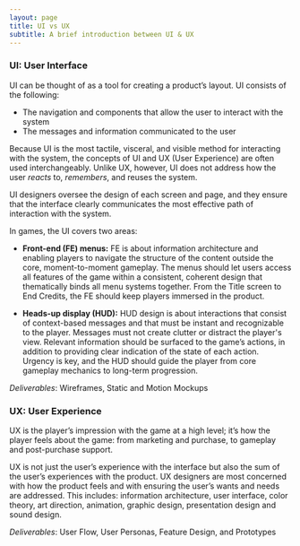 ```yaml
---
layout: page
title: UI vs UX
subtitle: A brief introduction between UI & UX
---
```


### UI: User Interface

UI can be thought of as a tool for creating a product’s layout. UI consists of the following:  
- The navigation and components that allow the user to interact with the system
- The messages and information communicated to the user

Because UI is the most tactile, visceral, and visible method for interacting with the system, the concepts of UI and UX (User Experience) are often used interchangeably. Unlike UX, however, UI does not address how the user _reacts_ to, _remembers_, and reuses the system.

UI designers oversee the design of each screen and page, and they ensure that the interface clearly communicates the most effective path of interaction with the system.

In games, the UI covers two areas:   
- **Front-end (FE) menus:** FE is about information architecture and enabling players to navigate the structure of the content outside the core, moment-to-moment gameplay. The menus should let users access all features of the game within a consistent, coherent design that thematically binds all menu systems together. From the Title screen to End Credits, the FE should keep players immersed in the product.

- **Heads-up display (HUD):** HUD design is about interactions that consist of context-based messages and that must be instant and recognizable to the player. Messages must not create clutter or distract the player's view. Relevant information should be surfaced to the game’s actions, in addition to providing clear indication of the state of each action. Urgency is key, and the HUD should guide the player from core gameplay mechanics to long-term progression.

_Deliverables_: Wireframes, Static and Motion Mockups

### UX: User Experience

UX is the player’s impression with the game at a high level; it’s how the player feels about the game: from marketing and purchase, to gameplay and post-purchase support.

UX is not just the user’s experience with the interface but also the sum of the user’s experiences with the product. UX designers are most concerned with how the product feels and with ensuring the user’s wants and needs are addressed. This includes: information architecture, user interface, color theory, art direction, animation, graphic design, presentation design and sound design. 

_Deliverables_: User Flow, User Personas, Feature Design, and Prototypes
